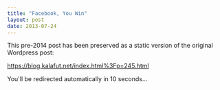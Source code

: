 ```yaml
---
title: "Facebook, You Win"
layout: post
date: 2013-07-24
---
```


This pre-2014 post has been preserved as a static version of the original Wordpress post:

https://blog.kalafut.net/index.html%3Fp=245.html

You'll be redirected automatically in 10 seconds...

<head>
  <meta http-equiv="refresh" content="10;url=https://blog.kalafut.net/index.html%3Fp=245.html">
</head>

